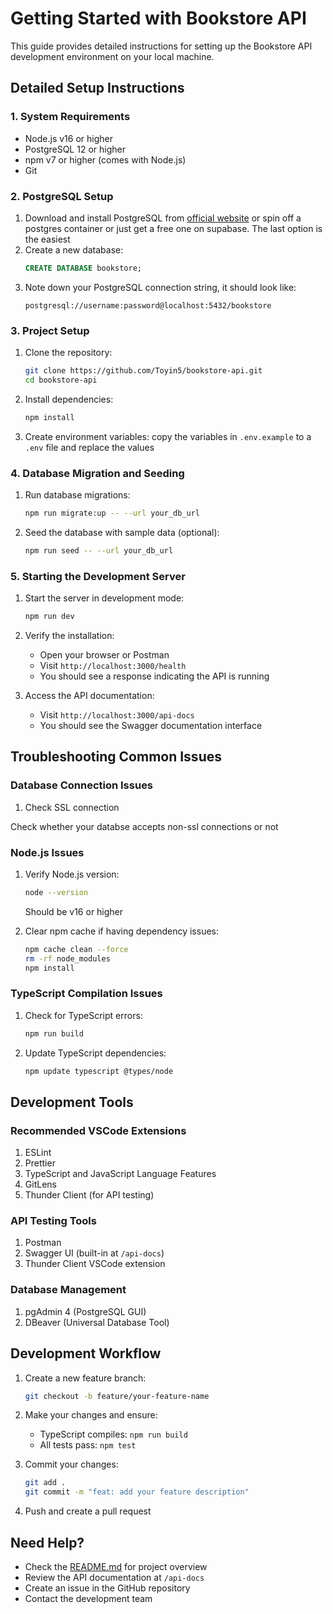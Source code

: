 # Getting Started with Bookstore API

This guide provides detailed instructions for setting up the Bookstore API development environment on your local machine.

## Detailed Setup Instructions

### 1. System Requirements

- Node.js v16 or higher
- PostgreSQL 12 or higher
- npm v7 or higher (comes with Node.js)
- Git

### 2. PostgreSQL Setup

1. Download and install PostgreSQL from [official website](https://www.postgresql.org/download/) or spin off a postgres container or just get a free one on supabase. The last option is the easiest
2. Create a new database:
   ```sql
   CREATE DATABASE bookstore;
   ```
3. Note down your PostgreSQL connection string, it should look like:
   ```
   postgresql://username:password@localhost:5432/bookstore
   ```

### 3. Project Setup

1. Clone the repository:

   ```bash
   git clone https://github.com/Toyin5/bookstore-api.git
   cd bookstore-api
   ```

2. Install dependencies:

   ```bash
   npm install
   ```

3. Create environment variables:
   copy the variables in `.env.example` to a `.env` file and replace the values

### 4. Database Migration and Seeding

1. Run database migrations:

   ```bash
   npm run migrate:up -- --url your_db_url
   ```

2. Seed the database with sample data (optional):
   ```bash
   npm run seed -- --url your_db_url
   ```

### 5. Starting the Development Server

1. Start the server in development mode:

   ```bash
   npm run dev
   ```

2. Verify the installation:
   - Open your browser or Postman
   - Visit `http://localhost:3000/health`
   - You should see a response indicating the API is running

3. Access the API documentation:
   - Visit `http://localhost:3000/api-docs`
   - You should see the Swagger documentation interface

## Troubleshooting Common Issues

### Database Connection Issues

1. Check SSL connection

Check whether your databse accepts non-ssl connections or not

### Node.js Issues

1. Verify Node.js version:

   ```bash
   node --version
   ```

   Should be v16 or higher

2. Clear npm cache if having dependency issues:
   ```bash
   npm cache clean --force
   rm -rf node_modules
   npm install
   ```

### TypeScript Compilation Issues

1. Check for TypeScript errors:

   ```bash
   npm run build
   ```

2. Update TypeScript dependencies:
   ```bash
   npm update typescript @types/node
   ```

## Development Tools

### Recommended VSCode Extensions

1. ESLint
2. Prettier
3. TypeScript and JavaScript Language Features
4. GitLens
5. Thunder Client (for API testing)

### API Testing Tools

1. Postman
2. Swagger UI (built-in at `/api-docs`)
3. Thunder Client VSCode extension

### Database Management

1. pgAdmin 4 (PostgreSQL GUI)
2. DBeaver (Universal Database Tool)

## Development Workflow

1. Create a new feature branch:

   ```bash
   git checkout -b feature/your-feature-name
   ```

2. Make your changes and ensure:
   - TypeScript compiles: `npm run build`
   - All tests pass: `npm test`

3. Commit your changes:

   ```bash
   git add .
   git commit -m "feat: add your feature description"
   ```

4. Push and create a pull request

## Need Help?

- Check the [README.md](README.md) for project overview
- Review the API documentation at `/api-docs`
- Create an issue in the GitHub repository
- Contact the development team
